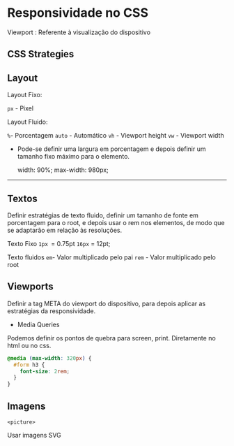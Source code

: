 # Responsividade no CSS

Viewport : Referente à visualização do dispositivo

## CSS Strategies

## Layout

Layout Fixo:

`px` - Pixel

Layout Fluido:

`%`- Porcentagem
`auto` - Automático
`vh` - Viewport height
`vw` - Viewport width

- Pode-se definir uma largura em porcentagem e depois definir um tamanho fixo máximo para o elemento.

  width: 90%;
  max-width: 980px;

---

## Textos

Definir estratégias de texto fluido, definir um tamanho de fonte em porcentagem para o root, e depois usar o rem nos elementos, de modo que se adaptarão em relação às resoluções.

Texto Fixo
`1px `= 0.75pt
`16px` = 12pt;

Texto fluidos
`em`- Valor multiplicado pelo pai
`rem` - Valor multiplicado pelo root

## Viewports

Definir a tag META do viewport do dispositivo, para depois aplicar as estratégias da responsividade.

- Media Queries

Podemos definir os pontos de quebra para screen, print. Diretamente no html ou no css.

```css
@media (max-width: 320px) {
  #form h3 {
    font-size: 2rem;
  }
}
```

## Imagens

`<picture>`

Usar imagens SVG


